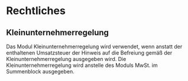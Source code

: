 # Rechtliches 

## Kleinunternehmerregelung 

Das Modul Kleinunternehmerregelung wird verwendet, wenn anstatt der enthaltenen Umsatzsteuer der Hinweis auf die Befreiung gemäß der Kleinunternehmerregelung ausgegeben wird. Die Kleinunternehmerregelung wird anstelle des Moduls MwSt. im Summenblock ausgegeben.



